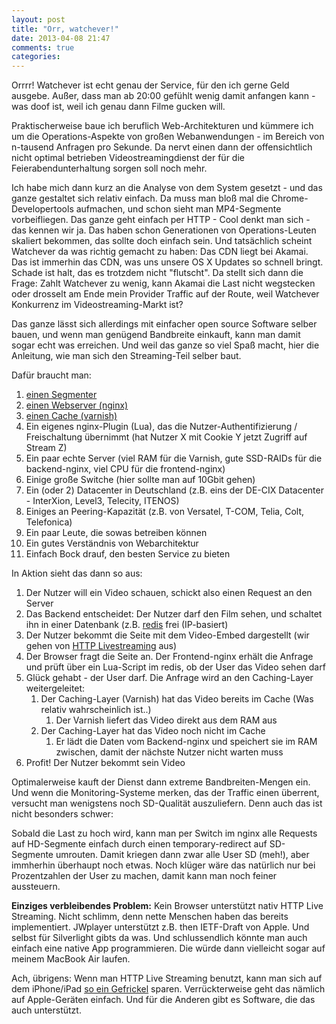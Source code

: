 ```yaml
---
layout: post
title: "Orr, watchever!"
date: 2013-04-08 21:47
comments: true
categories: 
---
```

Orrrr! Watchever ist echt genau der Service, für den ich gerne Geld ausgebe. Außer, dass man ab 20:00 gefühlt wenig damit anfangen kann - was doof ist, weil ich genau dann Filme gucken will.

Praktischerweise baue ich beruflich Web-Architekturen und kümmere ich um die Operations-Aspekte von großen Webanwendungen - im Bereich von n-tausend Anfragen pro Sekunde. Da nervt einen dann der offensichtlich nicht optimal betrieben Videostreamingdienst der für die Feierabendunterhaltung sorgen soll noch mehr.

Ich habe mich dann kurz an die Analyse von dem System gesetzt - und das ganze gestaltet sich relativ einfach. Da muss man bloß mal die Chrome-Developertools aufmachen, und schon sieht man MP4-Segmente vorbeifliegen. Das ganze geht einfach per HTTP - Cool denkt man sich - das kennen wir ja. Das haben schon Generationen von Operations-Leuten skaliert bekommen, das sollte doch einfach sein. Und tatsächlich scheint Watchever da was richtig gemacht zu haben: Das CDN liegt bei Akamai. Das ist immerhin das CDN, was uns unsere OS X Updates so schnell bringt. Schade ist halt, das es trotzdem nicht "flutscht". Da stellt sich dann die Frage: Zahlt Watchever zu wenig, kann Akamai die Last nicht wegstecken oder drosselt am Ende mein Provider Traffic auf der Route, weil Watchever Konkurrenz im Videostreaming-Markt ist?

Das ganze lässt sich allerdings mit einfacher open source Software selber bauen, und wenn man genügend Bandbreite einkauft, kann man damit sogar echt was erreichen. Und weil das ganze so viel Spaß macht, hier die Anleitung, wie man sich den Streaming-Teil selber baut. 

Dafür braucht man:

1. [einen Segmenter](https://github.com/carsonmcdonald/HTTP-Live-Video-Stream-Segmenter-and-Distributor)
2. [einen Webserver (nginx)](http://nginx.org/)
3. [einen Cache (varnish)](https://www.varnish-cache.org/)
4. Ein eigenes nginx-Plugin (Lua), das die Nutzer-Authentifizierung / Freischaltung übernimmt (hat Nutzer X mit Cookie Y jetzt Zugriff auf Stream Z)
5. Ein paar echte Server (viel RAM für die Varnish, gute SSD-RAIDs für die backend-nginx, viel CPU für die frontend-nginx)
6. Einige große Switche (hier sollte man auf 10Gbit gehen)
7. Ein (oder 2) Datacenter in Deutschland (z.B. eins der DE-CIX Datacenter - InterXion, Level3, Telecity, ITENOS)
8. Einiges an Peering-Kapazität (z.B. von Versatel, T-COM, Telia, Colt, Telefonica)
9. Ein paar Leute, die sowas betreiben können
10. Ein gutes Verständnis von Webarchitektur
11. Einfach Bock drauf, den besten Service zu bieten


In Aktion sieht das dann so aus:

1. Der Nutzer will ein Video schauen, schickt also einen Request an den Server
2. Das Backend entscheidet: Der Nutzer darf den Film sehen, und schaltet ihn in einer Datenbank (z.B. [redis](http://redis.io) frei (IP-basiert)
3. Der Nutzer bekommt die Seite mit dem Video-Embed dargestellt (wir gehen von [HTTP Livestreaming](http://tools.ietf.org/html/draft-pantos-http-live-streaming-07) aus)
4. Der Browser fragt die Seite an. Der Frontend-nginx erhält die Anfrage und prüft über ein Lua-Script im redis, ob der User das Video sehen darf
5. Glück gehabt - der User darf. Die Anfrage wird an den Caching-Layer weitergeleitet:
    1. Der Caching-Layer (Varnish) hat das Video bereits im Cache (Was relativ wahrscheinlich ist..)
        1. Der Varnish liefert das Video direkt aus dem RAM aus
    2. Der Caching-Layer hat das Video noch nicht im Cache
        1. Er lädt die Daten vom Backend-nginx und speichert sie im RAM zwischen, damit der nächste Nutzer nicht warten muss
6. Profit! Der Nutzer bekommt sein Video

 Optimalerweise kauft der Dienst dann extreme Bandbreiten-Mengen ein. Und wenn die Monitoring-Systeme merken, das der Traffic einen überrent, versucht man wenigstens noch SD-Qualität auszuliefern. Denn auch das ist nicht besonders schwer: 

Sobald die Last zu hoch wird, kann man per Switch im nginx alle Requests auf HD-Segmente einfach durch einen temporary-redirect auf SD-Segmente umrouten. Damit kriegen dann zwar alle User SD (meh!), aber immherhin überhaupt noch etwas. Noch klüger wäre das natürlich nur bei Prozentzahlen der User zu machen, damit kann man noch feiner aussteuern.


__Einziges verbleibendes Problem:__
Kein Browser unterstützt nativ HTTP Live Streaming. Nicht schlimm, denn nette Menschen haben das bereits implementiert. JWplayer unterstützt z.B. then IETF-Draft von Apple. Und selbst für Silverlight gibts da was. Und schlussendlich könnte man auch einfach eine native App programmieren. Die würde dann vielleicht sogar auf meinem MacBook Air laufen.

Ach, übrigens: Wenn man HTTP Live Streaming benutzt, kann man sich auf dem iPhone/iPad [so ein Gefrickel](http://hetzel.net/2013-04-08/silverlight-video-auf-ios/) sparen. Verrückterweise geht das nämlich auf Apple-Geräten einfach. Und für die Anderen gibt es Software, die das auch unterstützt.
